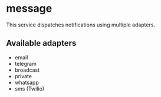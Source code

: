 # message

This service dispatches notifications using multiple adapters.

## Available adapters

- email
- telegram
- broadcast
- private
- whatsapp
- sms (Twilio)
